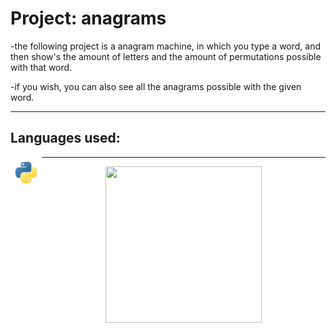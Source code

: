 # Project: anagrams 
-the following project is a anagram machine, in which you type a word, and then show's the amount of letters and the amount of permutations possible with that word.

-if you wish, you can also see all the anagrams possible with the given word.

---

## Languages used:
<img align="left" width="50" height="50" src="https://raw.githubusercontent.com/github/explore/80688e429a7d4ef2fca1e82350fe8e3517d3494d/topics/python/python.png">

---

<p align="center">
  <img width="250" height="250" src="https://wordsmith.org/awad/images/peek-clam-and-make-anagrams.jpg">
</p>
